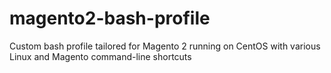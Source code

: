 # magento2-bash-profile
Custom bash profile tailored for Magento 2 running on CentOS with various Linux and Magento command-line shortcuts
